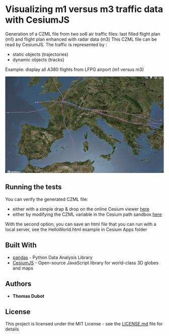 # Visualizing m1 versus m3 traffic data with CesiumJS

Generation of a CZML file from two so6 air traffic files: last filled flight plan (m1) and flight plan enhanced with radar data (m3)
This CZML file can be read by CesiumJS. The traffic is represented by :
* static objects (trajectories)
* dynamic objects (tracks)

Example: display all A380 flights from LFPG airport (m1 versus m3)

![Flights from LFBO](A388.png)  

## Running the tests

You can verify the generated CZML file:
* either with a simple drap & drop on the online Cesium viewer [here](https://cesiumjs.org/Cesium/Build/Apps/CesiumViewer/index.html)
* either by modifying the CZML variable in the Cesium path sandbox [here](https://cesiumjs.org/Cesium/Apps/Sandcastle/index.html?src=CZML%20Path.html&label=)

With the second option, you can save an html file that you can run with a local server, see the HelloWorld.html example in Cesium Apps folder


## Built With

* [pandas](https://pandas.pydata.org/) - Python Data Analysis Library
* [CesiumJS](https://cesiumjs.org/) - Open-source JavaScript library for world-class 3D globes and maps

## Authors

* **Thomas Dubot** 

## License

This project is licensed under the MIT License - see the [LICENSE.md](LICENSE.md) file for details





